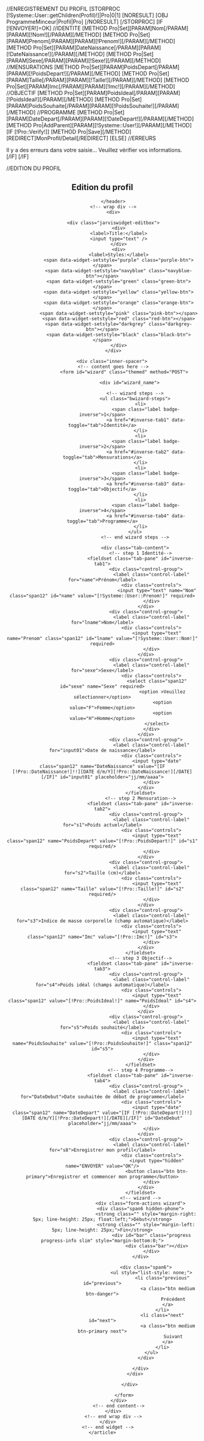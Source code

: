 //ENREGISTREMENT DU PROFIL
[STORPROC [!Systeme::User::getChildren(Profil)!]|Pro|0|1]
	[NORESULT]
		[OBJ ProgrammeMinceur|Profil|Pro]
	[/NORESULT]
[/STORPROC]
[IF [!ENVOYER!]=OK]
	//IDENTITE
	[METHOD Pro|Set][PARAM]Nom[/PARAM][PARAM][!Nom!][/PARAM][/METHOD]
	[METHOD Pro|Set][PARAM]Prenom[/PARAM][PARAM][!Prenom!][/PARAM][/METHOD]
	[METHOD Pro|Set][PARAM]DateNaissance[/PARAM][PARAM][!DateNaissance!][/PARAM][/METHOD]
	[METHOD Pro|Set][PARAM]Sexe[/PARAM][PARAM][!Sexe!][/PARAM][/METHOD]
	//MENSURATIONS
	[METHOD Pro|Set][PARAM]PoidsDepart[/PARAM][PARAM][!PoidsDepart!][/PARAM][/METHOD]
	[METHOD Pro|Set][PARAM]Taille[/PARAM][PARAM][!Taille!][/PARAM][/METHOD]
	[METHOD Pro|Set][PARAM]Imc[/PARAM][PARAM][!Imc!][/PARAM][/METHOD]
	//OBJECTIF
	[METHOD Pro|Set][PARAM]PoidsIdeal[/PARAM][PARAM][!PoidsIdeal!][/PARAM][/METHOD]
	[METHOD Pro|Set][PARAM]PoidsSouhaite[/PARAM][PARAM][!PoidsSouhaite!][/PARAM][/METHOD]
	//PROGRAMME
	[METHOD Pro|Set][PARAM]DateDepart[/PARAM][PARAM][!DateDepart!][/PARAM][/METHOD]
	[METHOD Pro|AddParent][PARAM][!Systeme::User!][/PARAM][/METHOD]
	[IF [!Pro::Verify!]]
		[METHOD Pro|Save][/METHOD]
		[REDIRECT]MonProfil/Detail[/REDIRECT]
	[ELSE]
		//ERREURS
		<div class="alert alert-danger">Il y a des erreurs dans votre saisie... Veuillez vérifier vos informations.</div>
	[/IF]
[/IF]

//EDITION DU PROFIL
<div class="row-fluid">
	<article class="span12 sortable-grid ui-sortable">
		<!-- new widget -->
		<div class="jarviswidget" id="widget-id-0">
			<header>
			<h2>Edition du profil</h2> 
							
			</header>
			<!-- wrap div -->
			<div>
			
			<div class="jarviswidget-editbox">
				<div>
				<label>Title:</label>
				<input type="text" />
				</div>
				<div>
				<label>Styles:</label>
				<span data-widget-setstyle="purple" class="purple-btn"></span>
				<span data-widget-setstyle="navyblue" class="navyblue-btn"></span>
				<span data-widget-setstyle="green" class="green-btn"></span>
				<span data-widget-setstyle="yellow" class="yellow-btn"></span>
				<span data-widget-setstyle="orange" class="orange-btn"></span>
				<span data-widget-setstyle="pink" class="pink-btn"></span>
				<span data-widget-setstyle="red" class="red-btn"></span>
				<span data-widget-setstyle="darkgrey" class="darkgrey-btn"></span>
				<span data-widget-setstyle="black" class="black-btn"></span>
				</div>
			</div>
		
			<div class="inner-spacer"> 
			<!-- content goes here -->
					<form id="wizard" class="themed" method="POST">
																
						<div id="wizard_name">
							
							<!-- wizard steps -->
							<ul class="bwizard-steps">
								<li>
									<span class="label badge-inverse">1</span>
									<a href="#inverse-tab1" data-toggle="tab">Identité</a>
								</li>
								<li>
									<span class="label badge-inverse">2</span>
									<a href="#inverse-tab2" data-toggle="tab">Mensurations</a>
								</li>
								<li>
									<span class="label badge-inverse">3</span>
									<a href="#inverse-tab3" data-toggle="tab">Objectif</a>
								</li>
								<li>
									<span class="label badge-inverse">4</span>
									<a href="#inverse-tab4" data-toggle="tab">Programme</a>
								</li>
							</ul>
							<!-- end wizard steps -->
							
							<div class="tab-content">
								<!-- step 1 Identité-->
								<fieldset class="tab-pane" id="inverse-tab1">
									<div class="control-group">
										<label class="control-label" for="name">Prénom</label>
										<div class="controls">
											<input type="text" name="Nom" class="span12" id="name" value="[!Systeme::User::Prenom!]" required>
										</div>
									</div>
									<div class="control-group">
										<label class="control-label" for="lname">Nom</label>
										<div class="controls">
											<input type="text" name="Prenom" class="span12" id="lname" value="[!Systeme::User::Nom!]" required>
										</div>
									</div>
									<div class="control-group">
										<label class="control-label" for="sexe">Sexe</label>
										<div class="controls">
											<select class="span12" id="sexe" name="Sexe" required>
												<option >Veuillez sélectionner</option>
												<option value="F">Femme</option>
												<option value="H">Homme</option>
											</select>
										</div>
									</div>
									<div class="control-group">
										<label class="control-label" for="input01">Date de naissance</label>
										<div class="controls">
											<input type="date" class="span12" name="DateNaissance" value="[IF [!Pro::DateNaissance!]!!][DATE d/m/Y][!Pro::DateNaissance!][/DATE][/IF]" id="input01" placeholder="jj/mm/aaaa">
										</div>
									</div>
								</fieldset>
								<!-- step 2 Mensuration-->
								<fieldset class="tab-pane" id="inverse-tab2">
									<div class="control-group">
										<label class="control-label" for="s1">Poids actuel</label>
										<div class="controls">
											<input type="text" class="span12" name="PoidsDepart" value="[!Pro::PoidsDepart!]" id="s1" required/>
										</div>
									</div>
									<div class="control-group">
										<label class="control-label" for="s2">Taille (cm)</label>
										<div class="controls">
											<input type="text" class="span12" name="Taille" value="[!Pro::Taille!]" id="s2" required/>
										</div>
									</div>
									<div class="control-group">
										<label class="control-label" for="s3">Indice de masse corporelle (champ automatique)</label>
										<div class="controls">
											<input type="text" class="span12" name="Imc" value="[!Pro::Imc!]" id="s3">
										</div>
									</div>
								</fieldset>
								<!-- step 3 Objectif-->
								<fieldset class="tab-pane" id="inverse-tab3">
									<div class="control-group">
										<label class="control-label" for="s4">Poids idéal (champs automatique)</label>
										<div class="controls">
											<input type="text" class="span12" value="[!Pro::PoidsIdeal!]" name="PoidsIdeal" id="s4">
										</div>
									</div>
									<div class="control-group">
										<label class="control-label" for="s5">Poids souhaité</label>
										<div class="controls">
											<input type="text" name="PoidsSouhaite" value="[!Pro::PoidsSouhaite!]" class="span12" id="s5">
										</div>
									</div>
								</fieldset>
								<!-- step 4 Programme-->
								<fieldset class="tab-pane" id="inverse-tab4">
									<div class="control-group">
										<label class="control-label" for="DateDebut">Date souhaitée de début de programme</label>
										<div class="controls">
											<input type="date" class="span12" name="DateDepart" value="[IF [!Pro::DateDepart!]!!][DATE d/m/Y][!Pro::DateDepart!][/DATE][/IF]" id="DateDebut" placeholder="jj/mm/aaaa">
										</div>
									</div>
									<div class="control-group">
										<label class="control-label" for="s8">Enregistrer mon profil</label>
										<div class="controls">
											<input type="hidden" name="ENVOYER" value="OK"/>
											<button class="btn btn-primary">Enregistrer et commencer mon programme</button>
										</div>
									</div>
								</fieldset>
								<!-- wizard -->
								<div class="form-actions wizard">
								<div class="span6 hidden-phone">
									<strong class="" style="margin-right: 5px; line-height: 25px; float:left;">Début</strong>
									<strong class="" style="margin-left: 5px; line-height: 25px;">Fin</strong>
										<div id="bar" class="progress progress-info slim" style="margin-bottom:0;">
											<div class="bar"></div>
										</div>
								</div>
		
									<div class="span6">
										<ul style="list-style: none;">
												<li class="previous" id="previous">
													<a class="btn medium btn-danger">
														Précédent
													</a>
												</li>
												<li class="next" id="next">
													<a class="btn medium btn-primary next">
														Suivant
													</a>
												</li>
										</ul>
									</div>
		
								</div>
							</div>
								
						</div>
		
					</form>
				</div>
				<!-- end content-->
			</div>
			<!-- end wrap div -->
		</div>
		<!-- end widget -->
	</article>
</div>
